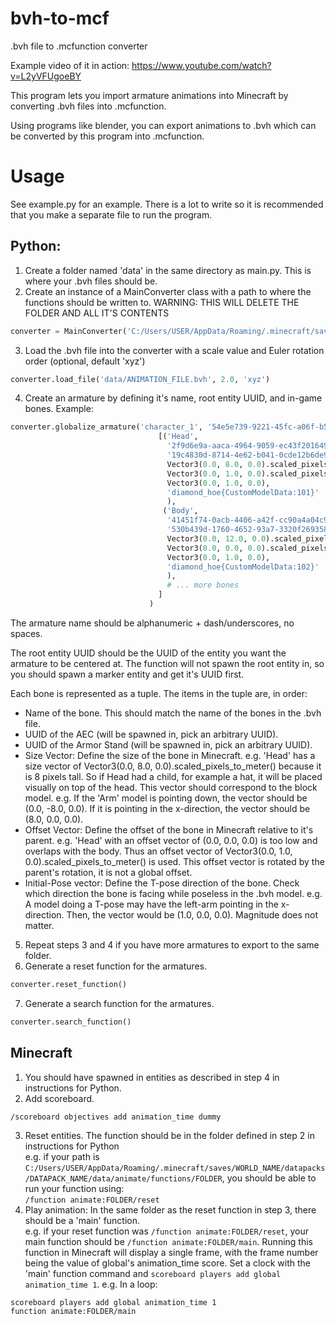 # bvh-to-mcf
.bvh file to .mcfunction converter  

Example video of it in action: https://www.youtube.com/watch?v=L2yVFUgoeBY

This program lets you import armature animations into Minecraft by converting .bvh files into .mcfunction.

Using programs like blender, you can export animations to .bvh which can be converted by this program into .mcfunction.

# Usage
See example.py for an example. There is a lot to write so it is recommended that you make a separate file to run the program.

## Python:
1. Create a folder named 'data' in the same directory as main.py. This is where your .bvh files should be.
2. Create an instance of a MainConverter class with a path to where the functions should be written to. WARNING: THIS WILL DELETE THE FOLDER AND ALL IT'S CONTENTS  
```py
converter = MainConverter('C:/Users/USER/AppData/Roaming/.minecraft/saves/WORLD_NAME/datapacks/DATAPACK_NAME/data/animate/functions/FOLDER')
```  
3. Load the .bvh file into the converter with a scale value and Euler rotation order (optional, default 'xyz')
```py
converter.load_file('data/ANIMATION_FILE.bvh', 2.0, 'xyz')
```
4. Create an armature by defining it's name, root entity UUID, and in-game bones. Example:
```py
converter.globalize_armature('character_1', '54e5e739-9221-45fc-a06f-b5326d174cf7',
                                 [('Head',
                                   '2f9d6e9a-aaca-4964-9059-ec43f2016499',
                                   '19c4830d-8714-4e62-b041-0cde12b6de96',
                                   Vector3(0.0, 8.0, 0.0).scaled_pixels_to_meter(),
                                   Vector3(0.0, 1.0, 0.0).scaled_pixels_to_meter(),
                                   Vector3(0.0, 1.0, 0.0),
                                   'diamond_hoe{CustomModelData:101}'
                                   ),
                                  ('Body',
                                   '41451f74-0acb-4406-a42f-cc90a4a04c9b',
                                   '530b439d-1760-4652-93a7-3320f269358a',
                                   Vector3(0.0, 12.0, 0.0).scaled_pixels_to_meter(),
                                   Vector3(0.0, 0.0, 0.0).scaled_pixels_to_meter(),
                                   Vector3(0.0, 1.0, 0.0),
                                   'diamond_hoe{CustomModelData:102}'
                                   ),
                                   # ... more bones
                                 ]
                               )
```
The armature name should be alphanumeric + dash/underscores, no spaces.  

The root entity UUID should be the UUID of the entity you want the armature to be centered at. The function will not spawn the root entity in, so you should spawn a marker entity and get it's UUID first.  

Each bone is represented as a tuple. The items in the tuple are, in order:  
* Name of the bone. This should match the name of the bones in the .bvh file.  
* UUID of the AEC (will be spawned in, pick an arbitrary UUID).  
* UUID of the Armor Stand (will be spawned in, pick an arbitrary UUID).  
* Size Vector: Define the size of the bone in Minecraft. e.g. 'Head' has a size vector of Vector3(0.0, 8.0, 0.0).scaled_pixels_to_meter() because it is 8 pixels tall. So if Head had a child, for example a hat, it will be placed visually on top of the head. This vector should correspond to the block model. e.g. If the 'Arm' model is pointing down, the vector should be (0.0, -8.0, 0.0). If it is pointing in the x-direction, the vector should be (8.0, 0.0, 0.0).  
* Offset Vector: Define the offset of the bone in Minecraft relative to it's parent. e.g. 'Head' with an offset vector of (0.0, 0.0, 0.0) is too low and overlaps with the body. Thus an offset vector of Vector3(0.0, 1.0, 0.0).scaled_pixels_to_meter() is used. This offset vector is rotated by the parent's rotation, it is not a global offset.  
* Initial-Pose vector: Define the T-pose direction of the bone. Check which direction the bone is facing while poseless in the .bvh model. e.g. A model doing a T-pose may have the left-arm pointing in the x-direction. Then, the vector would be (1.0, 0.0, 0.0). Magnitude does not matter.  

5. Repeat steps 3 and 4 if you have more armatures to export to the same folder.
6. Generate a reset function for the armatures.
```py
converter.reset_function()
```
7. Generate a search function for the armatures.
```py
converter.search_function()
```

## Minecraft
1. You should have spawned in entities as described in step 4 in instructions for Python.
2. Add scoreboard.
```
/scoreboard objectives add animation_time dummy
```
3. Reset entities. The function should be in the folder defined in step 2 in instructions for Python  
e.g. if your path is ```C:/Users/USER/AppData/Roaming/.minecraft/saves/WORLD_NAME/datapacks/DATAPACK_NAME/data/animate/functions/FOLDER```, you should be able to run your function using:  
```/function animate:FOLDER/reset```
4. Play animation: In the same folder as the reset function in step 3, there should be a 'main' function.  
e.g. if your reset function was ```/function animate:FOLDER/reset```, your main function should be ```/function animate:FOLDER/main```.
Running this function in Minecraft will display a single frame, with the frame number being the value of global's animation_time score. Set a clock with the 'main' function command and ```scoreboard players add global animation_time 1```.
e.g. In a loop:
```
scoreboard players add global animation_time 1
function animate:FOLDER/main
```

